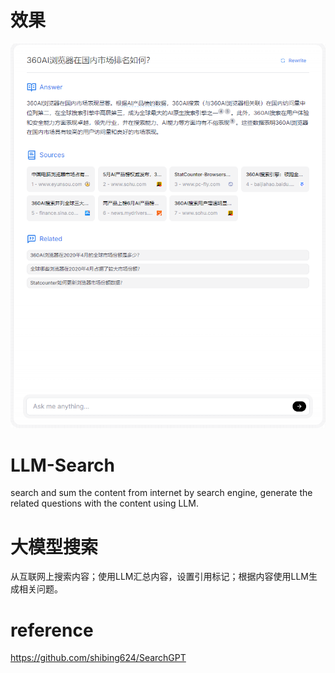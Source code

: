 # 效果
![Alt text](llm-search.png)
# LLM-Search
search and sum the content from internet by search engine, generate the related questions with the content using LLM.
# 大模型搜索
从互联网上搜索内容；使用LLM汇总内容，设置引用标记；根据内容使用LLM生成相关问题。
# reference
https://github.com/shibing624/SearchGPT 

